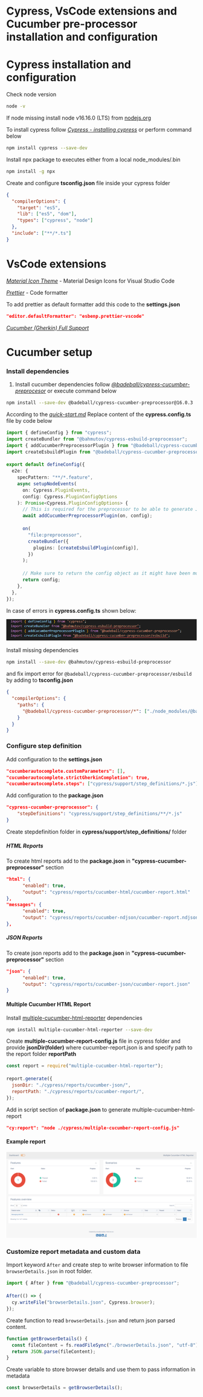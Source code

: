 # Cypress, VsCode extensions and Cucumber pre-processor installation and configuration

# Cypress installation and configuration

Check node version

```sh
node -v

```

If node missing install node v16.16.0 (LTS) from [nodejs.org](https://nodejs.org/en/blog/release/v16.16.0)

To install cypress follow _[Cypress - installing cypress](https://docs.cypress.io/guides/getting-started/installing-cypress)_ or perform command below

```sh
npm install cypress --save-dev


```

Install npx package to executes  either from a local node_modules/.bin

```sh
npm install -g npx


```

Create and configure **tsconfig.json** file inside your cypress folder

```json
{
  "compilerOptions": {
    "target": "es5",
    "lib": ["es5", "dom"],
    "types": ["cypress", "node"]
  },
  "include": ["**/*.ts"]
}

```

# VsCode extensions

_[Material Icon Theme](https://marketplace.visualstudio.com/items?itemName=PKief.material-icon-theme)_ - Material Design Icons for Visual Studio Code

_[Prettier](https://marketplace.visualstudio.com/items?itemName=esbenp.prettier-vscode)_ - Code formatter

To add prettier as default formatter add this code to the **settings.json**

```json
"editor.defaultFormatter": "esbenp.prettier-vscode"
```

_[Cucumber (Gherkin) Full Support](https://marketplace.visualstudio.com/items?itemName=alexkrechik.cucumberautocomplete)_

# Cucumber setup

### Install dependencies

1. Install cucumber dependencies follow _[@badeball/cypress-cucumber-preprocesor](https://www.npmjs.com/package/@badeball/cypress-cucumber-preprocessor)_ or execute command below

```sh
npm install --save-dev @badeball/cypress-cucumber-preprocessor@16.0.3


```

According to the _[quick-start.md](https://github.com/badeball/cypress-cucumber-preprocessor/blob/master/docs/quick-start.md#example-setup)_ Replace content of the __cypress.config.ts__ file by code below

```ts
import { defineConfig } from "cypress";
import createBundler from "@bahmutov/cypress-esbuild-preprocessor";
import { addCucumberPreprocessorPlugin } from "@badeball/cypress-cucumber-preprocessor";
import createEsbuildPlugin from "@badeball/cypress-cucumber-preprocessor/esbuild";

export default defineConfig({
  e2e: {
    specPattern: "**/*.feature",
    async setupNodeEvents(
      on: Cypress.PluginEvents,
      config: Cypress.PluginConfigOptions
    ): Promise<Cypress.PluginConfigOptions> {
      // This is required for the preprocessor to be able to generate JSON reports after each run, and more,
      await addCucumberPreprocessorPlugin(on, config);

      on(
        "file:preprocessor",
        createBundler({
          plugins: [createEsbuildPlugin(config)],
        })
      );

      // Make sure to return the config object as it might have been modified by the plugin.
      return config;
    },
  },
});

```

In case of errors in **cypress.config.ts** shown below:

![Missing dependencies](../pictures/missing_dependencies.png)

Install missing dependencies

```sh
npm install --save-dev @bahmutov/cypress-esbuild-preprocessor


```

and fix import error for `@badeball/cypress-cucumber-preprocessor/esbuild` by adding to **tsconfig.json**

```json
{
  "compilerOptions": {
    "paths": {
      "@badeball/cypress-cucumber-preprocessor/*": ["./node_modules/@badeball/cypress-cucumber-preprocessor/dist/subpath-entrypoints/*"]
    }
  }
}

```

### Configure step definition

Add configuration to the **settings.json**

```json
"cucumberautocomplete.customParameters": [],
"cucumberautocomplete.strictGherkinCompletion": true,
"cucumberautocomplete.steps": ["cypress/support/step_definitions/*.js"]
```

Add configuration to the **package.json**

```json
"cypress-cucumber-preprocessor": {
    "stepDefinitions": "cypress/support/step_definitions/**/*.js"   
}
```

Create stepdefinition folder in __cypress/support/step_definitions/__ folder

##### HTML Reports

To create html reports add to the **package.json** in **"cypress-cucumber-preprocessor"** section

```json
"html": {
      "enabled": true,
      "output": "cypress/reports/cucumber-html/cucumber-report.html"
},
"messages": {
      "enabled": true,
      "output": "cypress/reports/cucumber-ndjson/cucumber-report.ndjson"
},
```

##### JSON Reports

To create json reports add to the **package.json** in **"cypress-cucumber-preprocessor"** section

```json
"json": {
      "enabled": true,
      "output": "cypress/reports/cucumber-json/cucumber-report.json"
}
```

#### Multiple Cucumber HTML Report

Install [multiple-cucumber-html-reporter](https://github.com/WasiqB/multiple-cucumber-html-reporter) dependencies

```sh
npm install multiple-cucumber-html-reporter --save-dev


```

Create **multiple-cucumber-report-config.js** file in cypress folder and provide **jsonDir(folder)** where cucumber-report.json is
and specify path to the report folder **reportPath**

```js
const report = require("multiple-cucumber-html-reporter");

report.generate({
  jsonDir: "./cypress/reports/cucumber-json/",
  reportPath: "./cypress/reports/cucumber-report/",
});
```

Add in script section of **package.json** to generate multiple-cucumber-html-report

```json
"cy:report": "node ./cypress/multiple-cucumber-report-config.js"
```

#### Example report

![Multiple Cucumber HTML Report](../pictures/multiple-cucumber-html-reporter.png)

### Customize report metadata and custom data

Import keyword `After` and create step to write browser information to file `browserDetails.json` in root folder.

```typescript
import { After } from "@badeball/cypress-cucumber-preprocessor";

After(() => {
  cy.writeFile("browserDetails.json", Cypress.browser);
});
```

Create function to read `browserDetails.json` and return json parsed content.

```typescript
function getBrowserDetails() {
  const fileContent = fs.readFileSync("./browserDetails.json", "utf-8");
  return JSON.parse(fileContent);
}
```

Create variable to store browser details and use them to pass information in metadata

```typescript
const browserDetails = getBrowserDetails();
```


